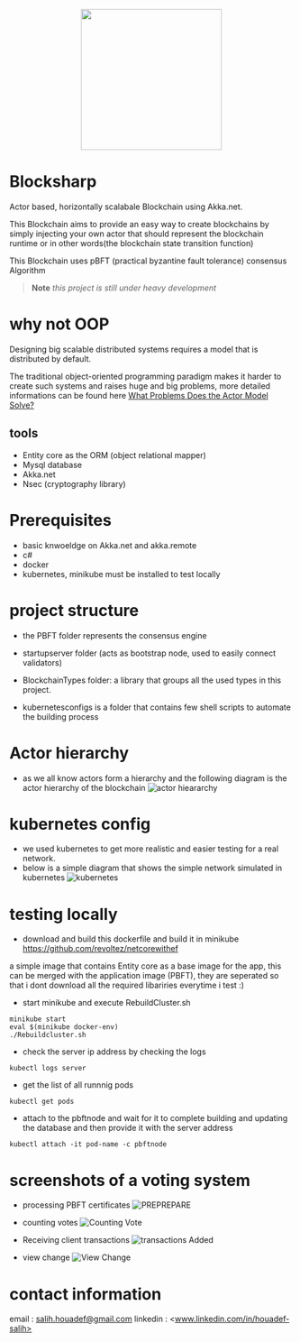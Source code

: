 <p align="center">
<img src="https://user-images.githubusercontent.com/24751547/203262649-9d8a8c30-487f-49a4-8d48-5dd2c11d6d0d.png" heigh="250px" width="250px" class="center"></p>
</p>

# Blocksharp 
Actor based, horizontally scalabale Blockchain using Akka.net.

This Blockchain aims to provide an easy way to create blockchains by simply injecting your own actor that should represent the blockchain runtime or in other words(the blockchain state transition function)

This Blockchain uses pBFT (practical byzantine fault tolerance) consensus Algorithm 
> __Note__
*this project is still under heavy development*
# why not OOP 
  Designing big scalable distributed systems requires a model that is distributed by default.
  
  The traditional object-oriented programming paradigm makes it harder to create such systems and raises huge and big problems,
  more detailed informations can be found here [What Problems Does the Actor Model Solve?](https://getakka.net/articles/intro/what-problems-does-actor-model-solve.html)
  
## tools
- Entity core as the ORM (object relational mapper) 
- Mysql database
- Akka.net
- Nsec (cryptography library)

# Prerequisites
- basic knwoeldge on Akka.net and akka.remote 
- c#
- docker
- kubernetes, minikube must be installed to test locally

# project structure 
- the PBFT folder represents the consensus engine 

- startupserver folder (acts as bootstrap node, used to easily connect validators)

- BlockchainTypes folder: a library that groups all the used types in this project.

- kubernetesconfigs is a folder that contains few shell scripts to automate the building process
# Actor hierarchy 
- as we all know actors form a hierarchy and the following diagram is the actor hierarchy of the blockchain 
![actor hieararchy](https://user-images.githubusercontent.com/24751547/97779637-989aa400-1b7f-11eb-9358-54e00e5fb183.png)

# kubernetes config
- we used kubernetes to get more realistic and easier testing for a real network.
- below is a simple diagram that shows the simple network simulated in kubernetes
![kubernetes](https://user-images.githubusercontent.com/24751547/97779662-cda6f680-1b7f-11eb-9dce-dfb944d566a6.png)

# testing locally 
- download and build this dockerfile and build it in minikube https://github.com/revoltez/netcorewithef 

a simple image that contains Entity core as a base image for the app, this can be merged with the application image (PBFT), they are seperated so that i dont download all the required libariries everytime i test :)

- start minikube and execute RebuildCluster.sh 
```
minikube start
eval $(minikube docker-env)
./Rebuildcluster.sh
```
- check the server ip address by checking the logs 
```
kubectl logs server 
```
- get the list of all runnnig pods 
```
kubectl get pods
```
- attach to the pbftnode and wait for it to complete building and updating the database and then provide it with the server address
```
kubectl attach -it pod-name -c pbftnode
```
# screenshots of a voting system 
- processing PBFT certificates
![PREPREPARE](https://user-images.githubusercontent.com/24751547/97487438-2a769700-195d-11eb-9854-ae2294b8b63b.png)

- counting votes
![Counting Vote](https://user-images.githubusercontent.com/24751547/97487512-3cf0d080-195d-11eb-8a89-12b61494ff71.png)

- Receiving client transactions
![transactions Added](https://user-images.githubusercontent.com/24751547/97487502-395d4980-195d-11eb-8997-cb5b2c370afa.png)

- view change
![View Change](https://user-images.githubusercontent.com/24751547/97487474-33676880-195d-11eb-9bca-f4bed5c1fb43.png)


# contact information 
email : <salih.houadef@gmail.com>
linkedin : <www.linkedin.com/in/houadef-salih>
